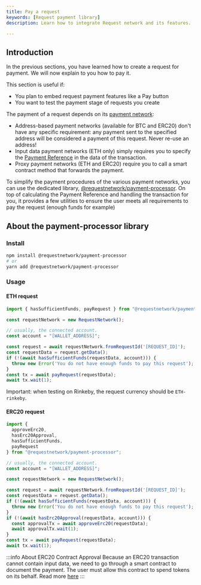 ```yaml
---
title: Pay a request
keywords: [Request payment library]
description: Learn how to integrate Request network and its features.

---
```



## Introduction

In the previous sections, you have learned how to create a request for payment. We will now explain to you how to pay it. 

This section is useful if:
* You plan to embed request payment features like a Pay button
* You want to test the payment stage of requests you create

The payment of a request depends on its [payment network](../5-request-client/1-payment-networks.md#types-of-payment-network): 

- Address-based payment networks (available for BTC and ERC20) don't have any specific requirement: any payment sent to the specified address will be considered a payment of this request. Never re-use an address!
- Input data payment networks (ETH only) simply requires you to specify the [Payment Reference](https://github.com/RequestNetwork/requestNetwork/blob/master/packages/advanced-logic/specs/payment-network-eth-input-data-0.2.0.md#description) in the data of the transaction.
- Proxy payment networks (ETH and ERC20) require you to call a smart contract method that forwards the payment.

To simplify the payment procedures of the various payment networks, you can use the dedicated library, [@requestnetwork/payment-processor](https://www.npmjs.com/package/@requestnetwork/payment-processor). 
On top of calculating the Payment Reference and handling the transaction for you, it provides a few utilities to ensure the user meets all requirements to pay the request (enough funds for example)


## About the payment-processor library

### Install

```bash
npm install @requestnetwork/payment-processor
# or
yarn add @requestnetwork/payment-processor
```


### Usage

#### ETH request

```typescript
import { hasSufficientFunds, payRequest } from "@requestnetwork/payment-processor";

const requestNetwork = new RequestNetwork();

// usually, the connected account.
const account = "[WALLET_ADDRESS]";

const request = await requestNetwork.fromRequestId('[REQUEST_ID]');
const requestData = request.getData();
if (!(await hasSufficientFunds(requestData, account))) {
  throw new Error('You do not have enough funds to pay this request');
}
const tx = await payRequest(requestData);
await tx.wait(1);
```
Important: when testing on Rinkeby, the request currency should be `ETH-rinkeby`.

#### ERC20 request
```typescript
import {
  approveErc20,
  hasErc20Approval,
  hasSufficientFunds,
  payRequest
} from "@requestnetwork/payment-processor";

// usually, the connected account.
const account = "[WALLET_ADDRESS]";

const requestNetwork = new RequestNetwork();

const request = await requestNetwork.fromRequestId('[REQUEST_ID]');
const requestData = request.getData();
if (!(await hasSufficientFunds(requestData, account))) {
  throw new Error('You do not have enough funds to pay this request');
}
if (!(await hasErc20Approval(requestData, account))) {
  const approvalTx = await approveErc20(requestData);
  await approvalTx.wait(1);
}
const tx = await payRequest(requestData);
await tx.wait(1);
```

:::info About ERC20 Contract Approval
Because an ERC20 transaction cannot contain input data, we need to go through a smart contract to document the payment. The user must allow this contract to spend tokens on its behalf. Read more [here](https://medium.com/ethex-market/erc20-approve-allow-explained-88d6de921ce9)
:::

